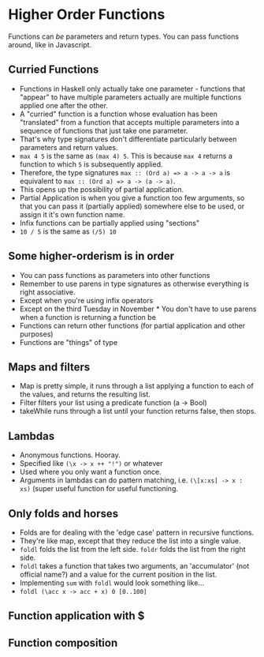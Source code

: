 # Higher Order Functions
Functions can *be* parameters and return types. You can pass functions around, like in Javascript.

## Curried Functions
* Functions in Haskell only actually take one parameter - functions that "appear" to have multiple parameters actually are multiple functions applied one after the other.
* A "curried" function is a function whose evaluation has been "translated" from a function that accepts multiple parameters into a sequence of functions that just take one parameter.
* That's why type signatures don't differentiate particularly between parameters and return values.
* `max 4 5` is the same as `(max 4) 5`. This is because `max 4` returns a function to which `5` is subsequently applied.
* Therefore, the type signatures `max :: (Ord a) => a -> a -> a` is equivalent to `max :: (Ord a) => a -> (a -> a)`.
* This opens up the possibility of partial application.
* Partial Application is when you give a function too few arguments, so that you can pass it (partially applied) somewhere else to be used, or assign it it's own function name.
* Infix functions can be partially applied using "sections"
 * `10 / 5` is the same as `(/5) 10`

## Some higher-orderism is in order
* You can pass functions as parameters into other functions
 * Remember to use parens in type signatures as otherwise everything is right associative.
  * Except when you're using infix operators
   * Except on the third Tuesday in November
    * You don't have to use parens when a function is returning a function be 
* Functions can return other functions (for partial application and other purposes)
* Functions are "things" of type
## Maps and filters
* Map is pretty simple, it runs through a list applying a function to each of the values, and returns the resulting list.
* Filter filters your list using a predicate function (a -> Bool)
* takeWhile runs through a list until your function returns false, then stops.

## Lambdas
* Anonymous functions. Hooray.
* Specified like `(\x -> x ++ "!")` or whatever
* Used where you only want a function once.
* Arguments in lambdas can do pattern matching, i.e. `(\[x:xs] -> x : xs)` (super useful function for useful functioning.

## Only folds and horses
* Folds are for dealing with the 'edge case' pattern in recursive functions.
* They're like map, except that they reduce the list into a single value.
* `foldl` folds the list from the left side. `foldr` folds the list from the right side.
* `foldl` takes a function that takes two arguments, an 'accumulator' (not official name?) and a value for the current position in the list.
* Implementing `sum` with `foldl` would look something like...
 * `foldl (\acc x -> acc + x) 0 [0..100]`



## Function application with $

## Function composition



